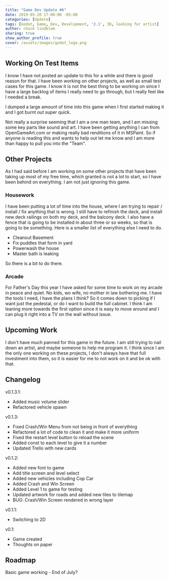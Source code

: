 ```yaml
---
title: "Game Dev Update #6"
date: 2019-05-20 17:00:00 -05:00
categories: [Update]
tags: [Godot, Game, Dev, Development, '3.1', 3D, looking for artist]
author: chuck lindblom
sharing: true
show_author_profile: true
cover: /assets/images/godot_logo.png
---
```


## Working On Test Items

I know I have not posted an update to this for a while and there is good reason for that. I have been working on other projects, as well as small test cases for this game. I know it is not the best thing to be working on since I have a large backlog of items I really need to go through, but I really feel like I needed a break.

I dumped a large amount of time into this game when I first started making it and I got burnt out super quick.

<!--more-->

Not really a surprise seeming that I am a one man team, and I am missing some key parts like sound and art. I have been getting anything I can from OpenGameArt.com or making really bad renditions of it in MSPaint. So if anyone is reading this and wants to help out let me know and I am more than happy to pull you into the "Team".

## Other Projects

As I had said before I am working on some other projects that have been taking up most of my free time, which granted is not a lot to start, so I have been behind on everything. I am not just ignoring this game. 

### Housework

I have been putting a lot of time into the house, where I am trying to repair / install / fix anything that is wrong. I still have to refinish the deck, and install new deck railings on both my deck, and the balcony deck. I also have a fence that is going to be installed in about three or so weeks, so that is going to be something. Here is a smaller list of everything else I need to do.

<ul>
<li>Cleanout Basement</li>
<li>Fix puddles that form in yard</li>
<li>Powerwash the house</li>
<li>Master bath is leaking</li>
</ul>

So there is a bit to do there.

### Arcade

For Father's Day this year I have asked for some time to work on my arcade in peace and quiet. No kids, wo wife, no mother in law bothering me. I have the tools I need, I have the plans I think? So it comes down to picking if I want just the pedestal, or do I want to build the full cabinet. I think I am leaning more towards the first option since it is easy to move around and I can plug it right into a TV on the wall without issue.

## Upcoming Work

I don't have much panned for this game in the future. I am still trying to nail down an artist, and maybe someone to help me program it. I think since I am the only one working on these projects, I don't always have that full investment into them, so it is easier for me to not work on it and be ok with that.

## Changelog
v0.1.3.1:
<ul>
    <li>Added music volume slider</li>
    <li>Refactored vehicle spawn</li>
</ul>
v0.1.3:
<ul>
    <li>Fixed Crash/Win Menu from not being in front of everything</li>
    <li>Refactored a lot of code to clean it and make it more uniform</li>
    <li>Fixed the restart level button to reload the scene</li>
    <li>Added const to each level to give it a number</li>
    <li>Updated Trello with new cards</li>
</ul>
v0.1.2:
<ul>
    <li>Added new font to game</li>
    <li>Add title screen and level select</li>
    <li>Added new vehicles including Cop Car</li>
    <li>Added Crash and Win Screen</li>
    <li>Added Level 1 to game for testing</li>
    <li>Updated artwork for roads and added new tiles to tilemap</li>
    <li>BUG: Crash/Win Screen rendered in wrong layer</li>
</ul>
v0.1.1:
<ul>
    <li>Switching to 2D</li>
</ul>
v0.1:
<ul>
    <li>Game created</li>
    <li>Thoughts on paper</li>
</ul>

## Roadmap
Basic game working - End of July?